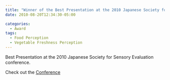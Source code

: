```yaml
---
title: "Winner of the Best Presentation at the 2010 Japanese Society for Sensory Evaluation"
date: 2010-08-20T12:34:30-05:00

categories:
  - Award
tags:
  - Food Perception
  - Vegetable Freshness Perception
---
```


Best Presentation at the 2010 Japanese Society for Sensory Evaluation conference.

Check out the [Conference][URL] 

[URL]: https://www.jsse.net/


